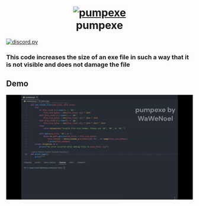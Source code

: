 <h1 align="center">
  <br>
  <a href="https://github.com/WaWeNoel"><img src="https://i.imgur.com/6QCpBHQ.png" alt="pumpexe"></a>
  <br>
  pumpexe
  <br>
</h1>
  <a href="https://github.com/Rapptz/discord.py/">
     <img src="https://img.shields.io/badge/discord-py-blue.svg" alt="discord.py">
  </a>
  <br>
  
### This code increases the size of an exe file in such a way that it is not visible and does not damage the file

## Demo

[![Alt szöveg](assets/thumbnail.png)](https://streamable.com/kycp7p)

